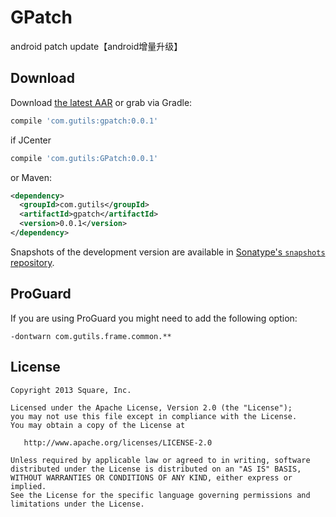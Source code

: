 GPatch
=======

android patch update【android增量升级】


Download
--------

Download [the latest AAR][2] or grab via Gradle:
```groovy
compile 'com.gutils:gpatch:0.0.1'
```
if JCenter
```groovy
compile 'com.gutils:GPatch:0.0.1'
```
or Maven:
```xml
<dependency>
  <groupId>com.gutils</groupId>
  <artifactId>gpatch</artifactId>
  <version>0.0.1</version>
</dependency>
```

Snapshots of the development version are available in [Sonatype's `snapshots` repository][snap].



ProGuard
--------

If you are using ProGuard you might need to add the following option:
```
-dontwarn com.gutils.frame.common.**
```



License
--------

    Copyright 2013 Square, Inc.

    Licensed under the Apache License, Version 2.0 (the "License");
    you may not use this file except in compliance with the License.
    You may obtain a copy of the License at

       http://www.apache.org/licenses/LICENSE-2.0

    Unless required by applicable law or agreed to in writing, software
    distributed under the License is distributed on an "AS IS" BASIS,
    WITHOUT WARRANTIES OR CONDITIONS OF ANY KIND, either express or implied.
    See the License for the specific language governing permissions and
    limitations under the License.

 [2]: http://search.maven.org/remotecontent?filepath=com/gutils/gpatch/0.0.1/gpatch-0.0.1.aar
 [snap]: https://oss.sonatype.org/content/repositories/snapshots/